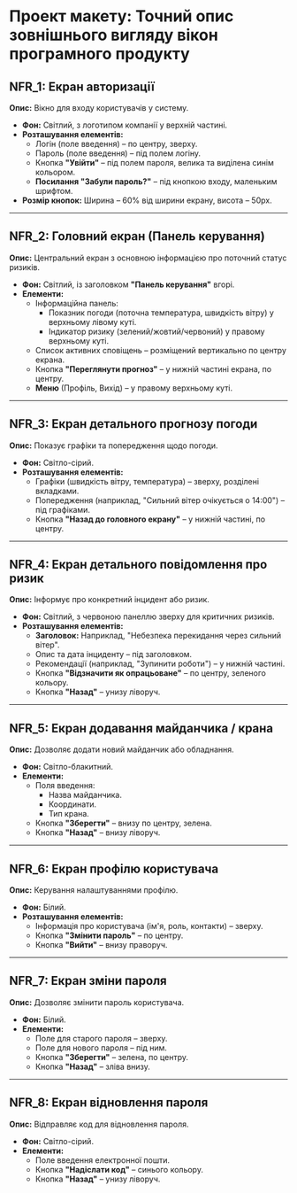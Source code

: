 
# Проект макету: Точний опис зовнішнього вигляду вікон програмного продукту


## **NFR_1: Екран авторизації**
**Опис:** Вікно для входу користувачів у систему.

- **Фон:** Світлий, з логотипом компанії у верхній частині.
- **Розташування елементів:**
  - Логін (поле введення) – по центру, зверху.
  - Пароль (поле введення) – під полем логіну.
  - Кнопка **"Увійти"** – під полем пароля, велика та виділена синім кольором.
  - **Посилання "Забули пароль?"** – під кнопкою входу, маленьким шрифтом.
- **Розмір кнопок:** Ширина – 60% від ширини екрану, висота – 50px.

---

## **NFR_2: Головний екран (Панель керування)**
**Опис:** Центральний екран з основною інформацією про поточний статус ризиків.

- **Фон:** Світлий, із заголовком **"Панель керування"** вгорі.
- **Елементи:**
  - Інформаційна панель:
    - Показник погоди (поточна температура, швидкість вітру) у верхньому лівому куті.
    - Індикатор ризику (зелений/жовтий/червоний) у правому верхньому куті.
  - Список активних сповіщень – розміщений вертикально по центру екрана.
  - Кнопка **"Переглянути прогноз"** – у нижній частині екрана, по центру.
  - **Меню** (Профіль, Вихід) – у правому верхньому куті.

---

## **NFR_3: Екран детального прогнозу погоди**
**Опис:** Показує графіки та попередження щодо погоди.

- **Фон:** Світло-сірий.
- **Розташування елементів:**
  - Графіки (швидкість вітру, температура) – зверху, розділені вкладками.
  - Попередження (наприклад, "Сильний вітер очікується о 14:00") – під графіками.
  - Кнопка **"Назад до головного екрану"** – у нижній частині, по центру.

---

## **NFR_4: Екран детального повідомлення про ризик**
**Опис:** Інформує про конкретний інцидент або ризик.

- **Фон:** Світлий, з червоною панеллю зверху для критичних ризиків.
- **Розташування елементів:**
  - **Заголовок:** Наприклад, "Небезпека перекидання через сильний вітер".
  - Опис та дата інциденту – під заголовком.
  - Рекомендації (наприклад, "Зупинити роботи") – у нижній частині.
  - Кнопка **"Відзначити як опрацьоване"** – по центру, зеленого кольору.
  - Кнопка **"Назад"** – унизу ліворуч.

---

## **NFR_5: Екран додавання майданчика / крана**
**Опис:** Дозволяє додати новий майданчик або обладнання.

- **Фон:** Світло-блакитний.
- **Елементи:**
  - Поля введення:
    - Назва майданчика.
    - Координати.
    - Тип крана.
  - Кнопка **"Зберегти"** – внизу по центру, зелена.
  - Кнопка **"Назад"** – внизу ліворуч.

---

## **NFR_6: Екран профілю користувача**
**Опис:** Керування налаштуваннями профілю.

- **Фон:** Білий.
- **Розташування елементів:**
  - Інформація про користувача (ім'я, роль, контакти) – зверху.
  - Кнопка **"Змінити пароль"** – по центру.
  - Кнопка **"Вийти"** – внизу праворуч.

---

## **NFR_7: Екран зміни пароля**
**Опис:** Дозволяє змінити пароль користувача.

- **Фон:** Білий.
- **Елементи:**
  - Поле для старого пароля – зверху.
  - Поле для нового пароля – під ним.
  - Кнопка **"Зберегти"** – зелена, по центру.
  - Кнопка **"Назад"** – зліва внизу.

---

## **NFR_8: Екран відновлення пароля**
**Опис:** Відправляє код для відновлення пароля.

- **Фон:** Світло-сірий.
- **Елементи:**
  - Поле введення електронної пошти.
  - Кнопка **"Надіслати код"** – синього кольору.
  - Кнопка **"Назад"** – унизу ліворуч.
